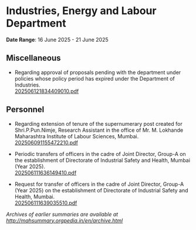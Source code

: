 # Industries, Energy and Labour Department

**Date Range**: 16 June 2025 - 21 June 2025


## Miscellaneous
- Regarding approval of proposals pending with the department under policies whose policy period has expired under the Department of Industries.\
  [202506121834409010.pdf](https://gr.maharashtra.gov.in/Site/Upload/Government%20Resolutions/English/202506121834409010.pdf)

## Personnel
- Regarding extension of tenure of the supernumerary post created for Shri.P.Pun.Nimje, Research Assistant in the office of Mr. M. Lokhande Maharashtra Institute of Labour Sciences, Mumbai.\
  [202506091155472210.pdf](https://gr.maharashtra.gov.in/Site/Upload/Government%20Resolutions/English/202506091155472210.pdf)

- Periodic transfers of officers in the cadre of Joint Director, Group-A on the establishment of Directorate of Industrial Safety and Health, Mumbai (Year 2025).\
  [202506111636149410.pdf](https://gr.maharashtra.gov.in/Site/Upload/Government%20Resolutions/English/202506111636149410.pdf)

- Request for transfer of officers in the cadre of Joint Director, Group-A (Year 2025) on the establishment of Directorate of Industrial Safety and Health, Mumbai.\
  [202506111639035510.pdf](https://gr.maharashtra.gov.in/Site/Upload/Government%20Resolutions/English/202506111639035510.pdf)


*Archives of earlier summaries are available at http://mahsummary.orgpedia.in/en/archive.html*